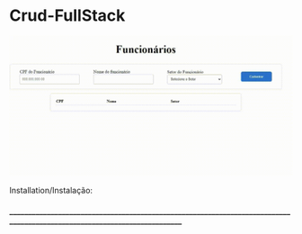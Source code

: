 # Crud-FullStack

<img src="Client/src/toReadme/crudVideogif.gif">


Installation/Instalação:
<h4>_________________________________________________________________________________________________________________________</h4>
